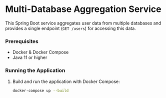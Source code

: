 # Multi-Database Aggregation Service

This Spring Boot service aggregates user data from multiple databases and provides a single endpoint (`GET /users`) for accessing this data.

### Prerequisites
- Docker & Docker Compose
- Java 11 or higher

### Running the Application

1. Build and run the application with Docker Compose:
   ```bash
   docker-compose up --build
